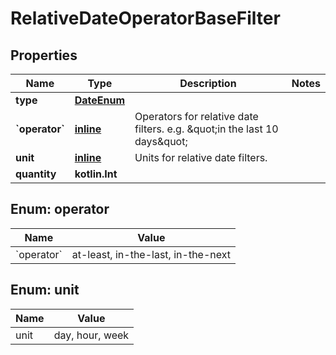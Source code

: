 
# RelativeDateOperatorBaseFilter

## Properties
| Name | Type | Description | Notes |
| ------------ | ------------- | ------------- | ------------- |
| **type** | [**DateEnum**](DateEnum.md) |  |  |
| **&#x60;operator&#x60;** | [**inline**](#&#x60;Operator&#x60;) | Operators for relative date filters.  e.g. \&quot;in the last 10 days\&quot; |  |
| **unit** | [**inline**](#Unit) | Units for relative date filters. |  |
| **quantity** | **kotlin.Int** |  |  |


<a id="`Operator`"></a>
## Enum: operator
| Name | Value |
| ---- | ----- |
| &#x60;operator&#x60; | at-least, in-the-last, in-the-next |


<a id="Unit"></a>
## Enum: unit
| Name | Value |
| ---- | ----- |
| unit | day, hour, week |




